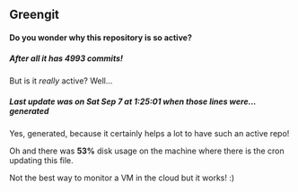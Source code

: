 ## Greengit

#### Do you wonder why this repository is so active?

##### After all it has 4993 commits!

But is it *really* active? Well...

##### Last update was on Sat Sep 7 at 1:25:01 when those lines were... generated

Yes, generated, because it certainly helps a lot to have such an active repo!

Oh and there was **53%** disk usage on the machine
where there is the cron updating this file.

Not the best way to monitor a VM in the cloud but it works! :)
